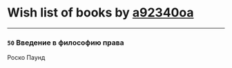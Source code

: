 # Wish list of books by [a92340oa](https://plus.google.com/u/0/104805486598372775238/)
---

### `50` Введение в философию права
Роско Паунд

